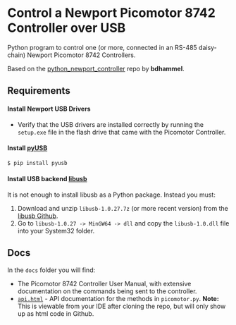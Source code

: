 # Control a Newport Picomotor 8742 Controller over USB

Python program to control one (or more, connected in an RS-485 daisy-chain) Newport Picomotor 8742 Controllers.

Based on the [python_newport_controller](https://github.com/bdhammel/python_newport_controller) repo by **bdhammel**.

## Requirements
#### Install Newport USB Drivers
- Verify that the USB drivers are installed correctly by running the ```setup.exe``` file in the flash drive that came with the Picomotor Controller.

#### Install [pyUSB](https://github.com/pyusb/pyusb/blob/master/docs/tutorial.rst)
```bash
$ pip install pyusb
```

#### Install USB backend [libusb](https://libusb.info/)
It is not enough to install libusb as a Python package. Instead you must:
1. Download and unzip ```libusb-1.0.27.7z``` (or more recent version) from the [libusb Github](https://github.com/libusb/libusb/releases).
2. Go to ```libusb-1.0.27 -> MinGW64 -> dll``` and copy the ```libusb-1.0.dll``` file into your System32 folder.

## Docs
In the ```docs``` folder you will find:
- The Picomotor 8742 Controller User Manual, with extensive documentation on the commands being sent to the controller.
- [```api.html```](docs/api.html) - API documentation for the methods in ```picomotor.py```. **Note:** This is viewable from your IDE after cloning the repo, but will only show up as html code in Github.